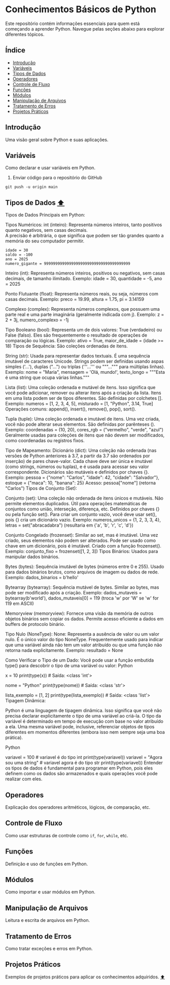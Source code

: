 
# Conhecimentos Básicos de Python

Este repositório contém informações essenciais para quem está começando a aprender Python. Navegue pelas seções abaixo para explorar diferentes tópicos.

## Índice

- [Introdução](#introdução)
- [Variáveis](#variáveis)
- [Tipos de Dados](#tipos-de-dados)
- [Operadores](#operadores)
- [Controle de Fluxo](#controle-de-fluxo)
- [Funções](#funções)
- [Módulos](#módulos)
- [Manipulação de Arquivos](#manipulação-de-arquivos)
- [Tratamento de Erros](#tratamento-de-erros)
- [Projetos Práticos](#projetos-práticos)

## Introdução
Uma visão geral sobre Python e suas aplicações.

## Variáveis
Como declarar e usar variáveis em Python.
1.  Enviar código para o repositório do GitHub
```
git push -u origin main 
```

## Tipos de Dados [⬆](https://github.com/ReginaldoMalaquias/Python-basico/blob/main/README.md#%C3%ADndice)
Tipos de Dados Principais em Python:

Tipos Numéricos:
int (inteiro): Representa números inteiros, tanto positivos quanto negativos, sem casas decimais.  
A precisão é arbitrária, o que significa que podem ser tão grandes quanto a memória do seu computador permitir.

```
idade = 30
saldo = -100
ano = 2025
numero_gigante = 99999999999999999999999999999999999999
```


Inteiro (int): Representa números inteiros, positivos ou negativos, sem casas decimais, de tamanho ilimitado.
Exemplo: idade = 30, quantidade = -5, ano = 2025

Ponto Flutuante (float): Representa números reais, ou seja, números com casas decimais.
Exemplo: preco = 19.99, altura = 1.75, pi = 3.14159

Complexo (complex): Representa números complexos, que possuem uma parte real e uma parte imaginária (geralmente indicada com j).
Exemplo: z = 2 + 3j, numero_complexo = -1j

Tipo Booleano (bool):
Representa um de dois valores: True (verdadeiro) ou False (falso). Eles são frequentemente o resultado de operações de comparação ou lógicas.
Exemplo: ativo = True, maior_de_idade = (idade >= 18)
Tipos de Sequência: São coleções ordenadas de itens.

String (str): Usada para representar dados textuais. É uma sequência imutável de caracteres Unicode. Strings podem ser definidas usando aspas simples ('...'), duplas ("...") ou triplas ('''...''' ou """...""" para múltiplas linhas).
Exemplo: nome = "Maria", mensagem = 'Olá, mundo!', texto_longo = """Esta é uma string que ocupa várias linhas."""

Lista (list): Uma coleção ordenada e mutável de itens. Isso significa que você pode adicionar, remover ou alterar itens após a criação da lista. Itens em uma lista podem ser de tipos diferentes. São definidas por colchetes [].
Exemplo: numeros = [1, 2, 3, 4, 5], misturado = [1, "Python", 3.14, True]
Operações comuns: append(), insert(), remove(), pop(), sort().

Tupla (tuple): Uma coleção ordenada e imutável de itens. Uma vez criada, você não pode alterar seus elementos. São definidas por parênteses ().
Exemplo: coordenadas = (10, 20), cores_rgb = ("vermelho", "verde", "azul")
Geralmente usadas para coleções de itens que não devem ser modificados, como coordenadas ou registros fixos.

Tipo de Mapeamento:
Dicionário (dict): Uma coleção não ordenada (nas versões de Python anteriores à 3.7, a partir da 3.7 são ordenados por inserção) de pares chave-valor. Cada chave deve ser única e imutável (como strings, números ou tuplas), e é usada para acessar seu valor correspondente. Dicionários são mutáveis e definidos por chaves {}.
Exemplo: pessoa = {"nome": "Carlos", "idade": 42, "cidade": "Salvador"}, estoque = {"maca": 10, "banana": 25}
Acesso: pessoa["nome"] (retorna "Carlos")
Tipos de Conjunto (Set):

Conjunto (set): Uma coleção não ordenada de itens únicos e mutáveis. Não permite elementos duplicados. Útil para operações matemáticas de conjuntos como união, interseção, diferença, etc. Definidos por chaves {} ou pela função set(). Para criar um conjunto vazio, você deve usar set(), pois {} cria um dicionário vazio.
Exemplo: numeros_unicos = {1, 2, 3, 3, 4}, letras = set("abracadabra") (resultaria em {'a', 'b', 'r', 'c', 'd'})

Conjunto Congelado (frozenset): Similar ao set, mas é imutável. Uma vez criado, seus elementos não podem ser alterados. Pode ser usado como chave em um dicionário, pois é imutável. Criado com a função frozenset().
Exemplo: conjunto_fixo = frozenset([1, 2, 3])
Tipos Binários: Usados para manipular dados binários.

Bytes (bytes): Sequência imutável de bytes (números entre 0 e 255). Usado para dados binários brutos, como arquivos de imagem ou dados de rede.
Exemplo: dados_binarios = b'hello'

Bytearray (bytearray): Sequência mutável de bytes. Similar ao bytes, mas pode ser modificado após a criação.
Exemplo: dados_mutaveis = bytearray(b'world'), dados_mutaveis[0] = 119 (troca 'w' por 'W' se 'w' for 119 em ASCII)

Memoryview (memoryview): Fornece uma visão da memória de outros objetos binários sem copiar os dados. Permite acesso eficiente a dados em buffers de protocolo binário.

Tipo Nulo (NoneType):
None: Representa a ausência de valor ou um valor nulo. É o único valor do tipo NoneType. Frequentemente usado para indicar que uma variável ainda não tem um valor atribuído ou que uma função não retorna nada explicitamente.
Exemplo: resultado = None

Como Verificar o Tipo de um Dado:
Você pode usar a função embutida type() para descobrir o tipo de uma variável ou valor: 
Python

x = 10
print(type(x))  # Saída: <class 'int'>

nome = "Python"
print(type(nome))  # Saída: <class 'str'>

lista_exemplo = [1, 2]
print(type(lista_exemplo))  # Saída: <class 'list'>
Tipagem Dinâmica:

Python é uma linguagem de tipagem dinâmica. Isso significa que você não precisa declarar explicitamente o tipo de uma variável ao criá-la. O tipo da variável é determinado em tempo de execução com base no valor atribuído a ela. Uma mesma variável pode, inclusive, referenciar objetos de tipos diferentes em momentos diferentes (embora isso nem sempre seja uma boa prática).

Python

variavel = 100      # variavel é do tipo int
print(type(variavel))
variavel = "Agora sou uma string"  # variavel agora é do tipo str
print(type(variavel))
Entender os tipos de dados é fundamental para programar em Python, pois eles definem como os dados são armazenados e quais operações você pode realizar com eles.

## Operadores
Explicação dos operadores aritméticos, lógicos, de comparação, etc.

## Controle de Fluxo
Como usar estruturas de controle como `if`, `for`, `while`, etc.

## Funções
Definição e uso de funções em Python.

## Módulos
Como importar e usar módulos em Python.

## Manipulação de Arquivos
Leitura e escrita de arquivos em Python.

## Tratamento de Erros
Como tratar exceções e erros em Python.

## Projetos Práticos
Exemplos de projetos práticos para aplicar os conhecimentos adquiridos.
[⬆](https://github.com/ReginaldoMalaquias/Python-basico/blob/main/README.md#%C3%ADndice)

